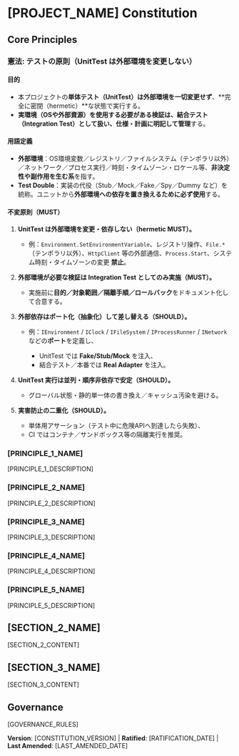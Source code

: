 # [PROJECT_NAME] Constitution
<!-- Example: Spec Constitution, TaskFlow Constitution, etc. -->

## Core Principles

### 憲法: テストの原則（UnitTest は外部環境を変更しない）

#### 目的

- 本プロジェクトの**単体テスト（UnitTest）は外部環境を一切変更せず**、\*\*完全に密閉（hermetic）\*\*な状態で実行する。
- **実環境（OSや外部資源）を使用する必要がある検証は、結合テスト（Integration Test）として扱い、仕様・計画に明記して管理**する。

#### 用語定義

- **外部環境**：OS環境変数／レジストリ／ファイルシステム（テンポラリ以外）／ネットワーク／プロセス実行／時刻・タイムゾーン・ロケール等、**非決定性や副作用を生む系**を指す。
- **Test Double**：実装の代役（Stub／Mock／Fake／Spy／Dummy など）を統称。ユニットから**外部環境への依存を置き換えるために必ず使用**する。

#### 不変原則（MUST）

1. **UnitTest は外部環境を変更・依存しない（hermetic MUST）。**

    - 例：`Environment.SetEnvironmentVariable`、レジストリ操作、`File.*`（テンポラリ以外）、`HttpClient` 等の外部通信、`Process.Start`、システム時刻・タイムゾーンの変更 **禁止**。
2. **外部環境が必要な検証は Integration Test としてのみ実施（MUST）。**

    - 実施前に**目的／対象範囲／隔離手順／ロールバック**をドキュメント化して合意する。
3. **外部依存はポート化（抽象化）して差し替える（SHOULD）。**

    - 例：`IEnvironment` / `IClock` / `IFileSystem` / `IProcessRunner` / `INetwork` などの**ポート**を定義し、

        - UnitTest では **Fake/Stub/Mock** を注入、
        - 結合テスト／本番では **Real Adapter** を注入。
4. **UnitTest 実行は並列・順序非依存で安定（SHOULD）。**

    - グローバル状態・静的単一体の書き換え／キャッシュ汚染を避ける。
5. **実害防止の二重化（SHOULD）。**

    - 単体用アサーション（テスト中に危険APIへ到達したら失敗）、
    - CI ではコンテナ／サンドボックス等の隔離実行を推奨。

### [PRINCIPLE_1_NAME]
<!-- Example: I. Library-First -->
[PRINCIPLE_1_DESCRIPTION]
<!-- Example: Every feature starts as a standalone library; Libraries must be self-contained, independently testable, documented; Clear purpose required - no organizational-only libraries -->

### [PRINCIPLE_2_NAME]
<!-- Example: II. CLI Interface -->
[PRINCIPLE_2_DESCRIPTION]
<!-- Example: Every library exposes functionality via CLI; Text in/out protocol: stdin/args → stdout, errors → stderr; Support JSON + human-readable formats -->

### [PRINCIPLE_3_NAME]
<!-- Example: III. Test-First (NON-NEGOTIABLE) -->
[PRINCIPLE_3_DESCRIPTION]
<!-- Example: TDD mandatory: Tests written → User approved → Tests fail → Then implement; Red-Green-Refactor cycle strictly enforced -->

### [PRINCIPLE_4_NAME]
<!-- Example: IV. Integration Testing -->
[PRINCIPLE_4_DESCRIPTION]
<!-- Example: Focus areas requiring integration tests: New library contract tests, Contract changes, Inter-service communication, Shared schemas -->

### [PRINCIPLE_5_NAME]
<!-- Example: V. Observability, VI. Versioning & Breaking Changes, VII. Simplicity -->
[PRINCIPLE_5_DESCRIPTION]
<!-- Example: Text I/O ensures debuggability; Structured logging required; Or: MAJOR.MINOR.BUILD format; Or: Start simple, YAGNI principles -->

## [SECTION_2_NAME]
<!-- Example: Additional Constraints, Security Requirements, Performance Standards, etc. -->

[SECTION_2_CONTENT]
<!-- Example: Technology stack requirements, compliance standards, deployment policies, etc. -->

## [SECTION_3_NAME]
<!-- Example: Development Workflow, Review Process, Quality Gates, etc. -->

[SECTION_3_CONTENT]
<!-- Example: Code review requirements, testing gates, deployment approval process, etc. -->

## Governance
<!-- Example: Constitution supersedes all other practices; Amendments require documentation, approval, migration plan -->

[GOVERNANCE_RULES]
<!-- Example: All PRs/reviews must verify compliance; Complexity must be justified; Use [GUIDANCE_FILE] for runtime development guidance -->

**Version**: [CONSTITUTION_VERSION] | **Ratified**: [RATIFICATION_DATE] | **Last Amended**: [LAST_AMENDED_DATE]
<!-- Example: Version: 2.1.1 | Ratified: 2025-06-13 | Last Amended: 2025-07-16 -->

